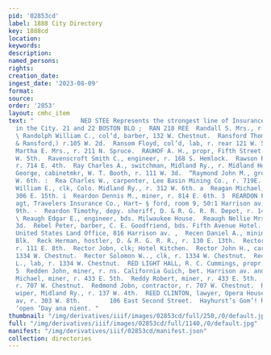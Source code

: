 ```yaml
---
pid: '02853cd'
label: 1888 City Directory
key: 1888cd
location: 
keywords: 
description: 
named_persons: 
rights: 
creation_date: 
ingest_date: '2023-08-09'
format: 
source: 
order: '2853'
layout: cmhc_item
text: "             NED STEE Represents the strongest line of Insurance Com: panies
  in the City. 21 and 22 BOSTON BLO ;  RAN 218 REE  Randall S. Mrs., r. 124 E. 3d.
  \ Randolph William C., col’d, barber, 132 W. Chestnut.  Ransford Thomas, (Clancy
  & Ransford,) r.105 W. 2d.  Ransom Floyd, col’d, lab, r. rear 121 W. 5th.  Rarick
  Martha E. Mrs., r. 211 N. Spruce.  RAUHOF A. H., propr, Fifth Street Market, 1404
  W. 5th.  Ravenscroft Smith C., engineer, r. 168 S. Hemlock.  Rawson Preston, engineer,
  r. 714 E. 4th.  Ray Charles A., switchman, Midland Ry., r. Midland Hotel.  Raymond
  George, cabinetmkr, W. T. Booth, r. 111 W. 3d.  “Raymond John M., grocer, r. 500
  W. 6th. :  Rea Charles W., carpenter, Lee Basin Mining Co., r. 719E. 6th. -¥  Read
  William E., clk, Colo. Midland Ry., r. 312 W. 6th. a  Reagan Michael, miner, r.
  306 E. 15th. i  Reardon Dennis M., miner, r. 814 E. 6th. 3  REARDON FRANK M., dist.
  agt, Travelers Insurance Co., Hart~ § ford, room 9, 50:1 Harrison av, r. 212 E.
  9th. -  Reardon Timothy, depy. sheriff, D. & R. G. R. R. Depot, r. 1407 N. Poplar.
  \ Reaugh Edgar E., engineer, bds. Milwaukee House.  Reaugh Nellie Mrs., r. 202 W.
  3d.  Rebel Peter, barber, C. E. Goodfriend, bds. Fifth Avenue Hotel. j  Receiver
  United States Land Office, 816 Harrison av. ,  Recen Daniel A., mining, r. 1 Keystone
  Blk.  Reck Herman, hostler, D. & R. G. R. R., r. 130 E. 13th.  Rector George, driver,
  r. 111 E. 8th.  Rector Jobn, clk; Hotel Kitchen.  Rector John H., carpenter, r.
  1334 W. Chestnut.  Rector Solomon W.., clk, r. 1334 W. Chestnut.  Rector William
  L., lab, r. 1334 W. Chestnut.  RED LIGHT HALL, R. C. Cummings, propr, 114 W. 2d.
  5  Redden John, miner, r. ns. California Guich, bet. Harrison av. and Pine.  Reddy
  Michael, miner, r. 433 E. 5th.  Reddy Robert, miner, r. 433 E. 5th.  Redmond Frederick,
  r. 707 W. Chestnut.  Redmond Jobn, contractor, r. 707 W. Chestnut.  Reed Andrew,
  wiper, Midland Ry., r. 137 W. 4th.  REED CLINTON, lawyer, Opera House Bik, 310 Harrison
  av, r. 303 W. 8th.        106 East Second Street.  Hayhurst’s Gom’! Restaurant,
  ‘open ‘Day ana nient. "
thumbnail: "/img/derivatives/iiif/images/02853cd/full/250,/0/default.jpg"
full: "/img/derivatives/iiif/images/02853cd/full/1140,/0/default.jpg"
manifest: "/img/derivatives/iiif/02853cd/manifest.json"
collection: directories
---
```


